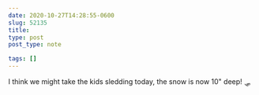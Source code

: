 ```yaml
---
date: 2020-10-27T14:28:55-0600
slug: 52135
title: 
type: post
post_type: note

tags: []
---
```

I think we might take the kids sledding today, the snow is now 10" deep! 🛷



